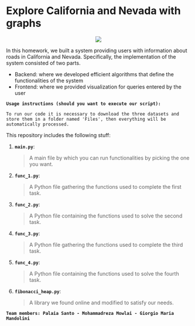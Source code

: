 # Explore California and Nevada with graphs

<p align="center">
<img src="https://siviaggia.files.wordpress.com/2018/12/California-nevada.jpg?w=679&strip=all&quality=90&zoom=2">
</p>

In this homework, we built a system providing users with information about roads in California and Nevada.
Specifically, the implementation of the system consisted of two parts.

* Backend: where we developed efficient algorithms that define the functionalities of the system
* Frontend: where we provided visualization for queries entered by the user

__`Usage instructions (should you want to execute our script):`__

	To run our code it is necessary to download the three datasets and store them in a folder named 'Files', then everything will be automatically processed.
 
This repository includes the following stuff:
1. __`main.py`__: 
     > A main file by which you can run functionalities by picking the one you want.
      
2. __`func_1.py`__:
      > A Python file gathering the functions used to complete the first task. 
      
3. __`func_2.py`__:
      > A Python file containing the functions used to solve the second task.
      
3. __`func_3.py`__:
      > A Python file gathering the functions used to complete the third task. 
      
4. __`func_4.py`__:
      > A Python file containing the functions used to solve the fourth task.
      
5. __`fibonacci_heap.py`__:
      > A library we found online and modified to satisfy our needs.

__`Team members: Palaia Santo - Mohammadreza Mowlai - Giorgio Maria Mandolini `__


